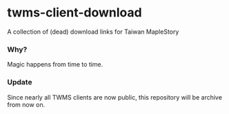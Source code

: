 # twms-client-download
A collection of (dead) download links for Taiwan MapleStory

### Why?
Magic happens from time to time.

### Update
Since nearly all TWMS clients are now public, this repository will be archive from now on.
